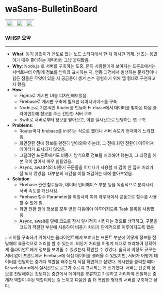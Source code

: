# waSans-BulletinBoard
<table>
   <tr>
      <td><img src="https://user-images.githubusercontent.com/58936172/214508617-04c3c50b-4731-4916-a505-6a995a526536.png"></td><td><img src="https://user-images.githubusercontent.com/58936172/214508732-dfbb193a-ba87-4e17-9874-486a85d27a95.png"></td><td><img src="https://user-images.githubusercontent.com/58936172/214510179-3dabd165-3c09-477d-82a4-b81abd6f6602.png"></td>
   </tr>
</table>
   
   



### WHSP 요약
***
- **What**: 동기 용민이가 멘토로 있는 노드 스터디에서 한 처 게시판 과제. 샌즈는 용민이가 매우 좋아하는 캐릭터라 그냥 붙여봤음.
- **Why**: Node.js 로 서버를 구축하는 도중, 문득 사람들에게 보여지는 프론트에서는 서버로부터 어떻게 정보를 받아와 표시하는 지, 연동 과정에서 발생하는 문제점이나 힘든 점들은 무엇이 있을 지 궁금증이 생겨 손수 경험하기 위해 앱 형태로 구현하고자 했음.
- **How**: 
  - Figma로 게시판 UI를 디자인해보았음.
  - Firebase로 게시판 구축에 필요한 데이터베이스를 구축
  - Node.js로 기본적인 Router를 만들어 Firebase에서 데이터를 받아온 다음 클라이언트에 정보를 주는 간단한 서버 구축
  - Swift로 서버로부터 정보를 받아오고, 이를 실시간으로 반영하는 앱 구축
- **Problems**:
  - Router마다 firebase를 init하는 식으로 했더니 서버 속도가 현저하게 느려졌음.
  - 화면전환 전에 정보를 완전히 받아와야 하는데, 그 전에 화면 전환이 이루어져 데이터가 표시되지 않았음.
  - 그럴려면 프론트에서도 비동기 방식으로 정보를 처리해야 했는데, 그 과정을 해본 적이 없어서 매우 힘들었음. 
  - Async, await식의 비동기 구문들을 어디다가 사용할 지 감이 안 잡혀 처리가 잘 되지 않았음. 대부분의 시간을 이를 해결하는 데에 쏟아부었음.
- **Solution**:
  - FIrebase 관련 함수들과, 데이터 인터페이스 부분 등을 독립적으로 분리시켜 서버 속도를 개선시킴.
  - Firebase 함수 Parameter을 확장시켜 여러 라우터에서 공동으로 함수를 사용할 수 있게 함.
  - 화면 전환 전에 정보를 모두 받은 다음에야 이루어지도록 Task 블록을 사용했음.
  - Async, await를 밑에 코드를 잠시 일시정지 시킨다는 것으로 생각하고, 구문을 코드의 적절한 부분에 사용하여 비동기 처리가 단계적으로 이루어지도록 했음
  
:: 서버를 구축하기 위해서는 클라이언트에게 보여지는 프론트 부분에 어떻게 정보를 전달해야 효율적으로 처리를 할 수 있는지, 비동기 처리를 어떻게 제대로 처리해야 정확하게 클라이언트에게 정보를 보여줄 수 있었는지 확인할 수 있었다. 솔직히 이정도 규모는 서버 없이 프론트에서 Firebase에 직접 데이터를 불러올 수 있었지만, 서버가 어떻게 데이터를 전달하는 중계자 역할을 해주는지 직접 확인하고 싶었다. 게시판을 클릭할 떄마다 webstorm에서 실시간으로 로그가 주르륵 표시되는 게 신기했다. 서버는 단순히 정보를 전달해주는 것보다는 중간에서 데이터를 분류하고 가공하고 처리하여 전달하는 중계자 역할이 주된 역할이라는 걸 느끼고 다음엔 좀 더 복잡한 형태의 서버를 구축하고 싶다.
